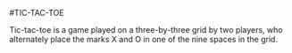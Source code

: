 #TIC-TAC-TOE

Tic-tac-toe is a game played on a three-by-three grid by two players, who alternately place the marks X and O in one of the nine spaces in the grid.
